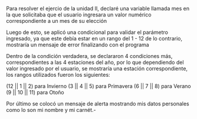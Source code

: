 Para resolver el ejercio de la unidad II, declaré una variable llamada mes en la que solicitaba que el usuario ingresara un valor numérico correspondiente a un mes de su elección

Luego de esto, se aplicó una condicional para validar el parámetro ingresado, ya que este debía estar en un rango del 1 - 12 de lo contrario, mostraría un mensaje de error finalizando con el programa

Dentro de la condición verdadera, se declararon 4 condiciones más, correspondientes a las 4 estaciones del año, por lo que dependiendo del valor ingresado por el usuario, se mostraría una estación correspondiente, los rangos utilizados fueron los siguientes:

(12 || 1 || 2) para Invierno
(3 || 4 || 5) para Primavera
(6 || 7 || 8) para Verano
(9 || 10 || 11) para Otoño 

Por último se colocó un mensaje de alerta mostrando mis datos personales como lo son mi nombre y mi carnét.-